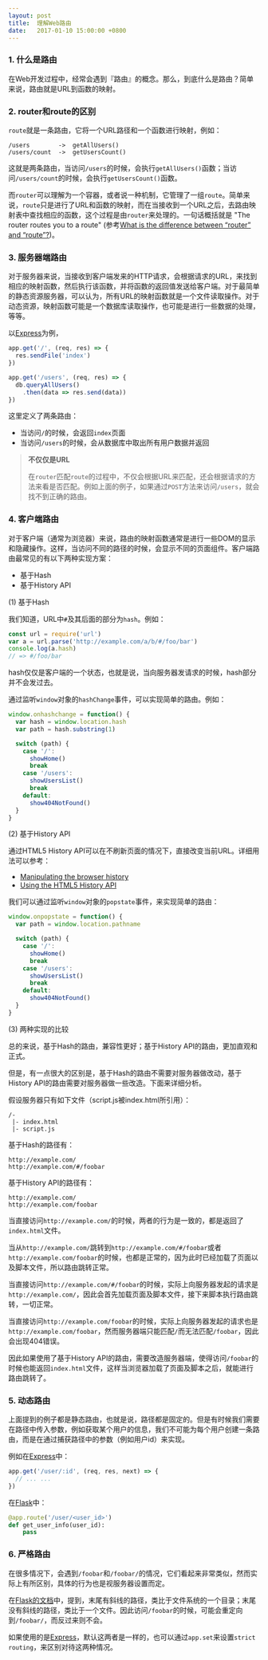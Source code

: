 ```yaml
---
layout: post
title:  理解Web路由
date:   2017-01-10 15:00:00 +0800
---
```


### 1. 什么是路由

在Web开发过程中，经常会遇到『路由』的概念。那么，到底什么是路由？简单来说，路由就是URL到函数的映射。

### 2. router和route的区别

`route`就是一条路由，它将一个URL路径和一个函数进行映射，例如：

```
/users        ->  getAllUsers()
/users/count  ->  getUsersCount()
```

这就是两条路由，当访问`/users`的时候，会执行`getAllUsers()`函数；当访问`/users/count`的时候，会执行`getUsersCount()`函数。

而`router`可以理解为一个容器，或者说一种机制，它管理了一组`route`。简单来说，`route`只是进行了URL和函数的映射，而在当接收到一个URL之后，去路由映射表中查找相应的函数，这个过程是由`router`来处理的。一句话概括就是 "The router routes you to a route" (参考[What is the difference between “router” and “route”?](http://english.stackexchange.com/questions/182441/what-is-the-difference-between-router-and-route#answer-182443))。

### 3. 服务器端路由

对于服务器来说，当接收到客户端发来的HTTP请求，会根据请求的URL，来找到相应的映射函数，然后执行该函数，并将函数的返回值发送给客户端。对于最简单的静态资源服务器，可以认为，所有URL的映射函数就是一个文件读取操作。对于动态资源，映射函数可能是一个数据库读取操作，也可能是进行一些数据的处理，等等。

以[Express](http://expressjs.com/)为例，

```js
app.get('/', (req, res) => {
  res.sendFile('index')
})

app.get('/users', (req, res) => {
  db.queryAllUsers()
    .then(data => res.send(data))
})
```

这里定义了两条路由：

- 当访问`/`的时候，会返回`index`页面
- 当访问`/users`的时候，会从数据库中取出所有用户数据并返回

> **不仅仅是URL**
> 
> 在`router`匹配`route`的过程中，不仅会根据URL来匹配，还会根据请求的方法来看是否匹配。例如上面的例子，如果通过`POST`方法来访问`/users`，就会找不到正确的路由。

### 4. 客户端路由

对于客户端（通常为浏览器）来说，路由的映射函数通常是进行一些DOM的显示和隐藏操作。这样，当访问不同的路径的时候，会显示不同的页面组件。客户端路由最常见的有以下两种实现方案：

- 基于Hash
- 基于History API

(1) 基于Hash

我们知道，URL中`#`及其后面的部分为`hash`。例如：

```js
const url = require('url')
var a = url.parse('http://example.com/a/b/#/foo/bar')
console.log(a.hash)
// => #/foo/bar
```

hash仅仅是客户端的一个状态，也就是说，当向服务器发请求的时候，hash部分并不会发过去。

通过监听`window`对象的`hashChange`事件，可以实现简单的路由。例如：

```js
window.onhashchange = function() {
  var hash = window.location.hash
  var path = hash.substring(1)

  switch (path) {
    case '/':
      showHome()
      break
    case '/users':
      showUsersList()
      break
    default:
      show404NotFound()
  }
}
```

(2) 基于History API

通过HTML5 History API可以在不刷新页面的情况下，直接改变当前URL。详细用法可以参考：

- [Manipulating the browser history](https://developer.mozilla.org/en-US/docs/Web/API/History_API)
- [Using the HTML5 History API](https://css-tricks.com/using-the-html5-history-api/)

我们可以通过监听`window`对象的`popstate`事件，来实现简单的路由：

```js
window.onpopstate = function() {
  var path = window.location.pathname

  switch (path) {
    case '/':
      showHome()
      break
    case '/users':
      showUsersList()
      break
    default:
      show404NotFound()
  }
}
```

(3) 两种实现的比较

总的来说，基于Hash的路由，兼容性更好；基于History API的路由，更加直观和正式。

但是，有一点很大的区别是，基于Hash的路由不需要对服务器做改动，基于History API的路由需要对服务器做一些改造。下面来详细分析。

假设服务器只有如下文件（script.js被index.html所引用）：

```
/-
 |- index.html
 |- script.js
```

基于Hash的路径有：

```
http://example.com/
http://example.com/#/foobar
```

基于History API的路径有：

```
http://example.com/
http://example.com/foobar
```

当直接访问`http://example.com/`的时候，两者的行为是一致的，都是返回了`index.html`文件。

当从`http://example.com/`跳转到`http://example.com/#/foobar`或者`http://example.com/foobar`的时候，也都是正常的，因为此时已经加载了页面以及脚本文件，所以路由跳转正常。

当直接访问`http://example.com/#/foobar`的时候，实际上向服务器发起的请求是`http://example.com/`，因此会首先加载页面及脚本文件，接下来脚本执行路由跳转，一切正常。

当直接访问`http://example.com/foobar`的时候，实际上向服务器发起的请求也是`http://example.com/foobar`，然而服务器端只能匹配`/`而无法匹配`/foobar`，因此会出现404错误。

因此如果使用了基于History API的路由，需要改造服务器端，使得访问`/foobar`的时候也能返回`index.html`文件，这样当浏览器加载了页面及脚本之后，就能进行路由跳转了。

### 5. 动态路由

上面提到的例子都是静态路由，也就是说，路径都是固定的。但是有时候我们需要在路径中传入参数，例如获取某个用户的信息，我们不可能为每个用户创建一条路由，而是在通过捕获路径中的参数（例如用户id）来实现。

例如在[Express](http://expressjs.com/)中：

```js
app.get('/user/:id', (req, res, next) => {
  // ... ...
})
```

在[Flask](http://flask.pocoo.org/)中：

```py
@app.route('/user/<user_id>')
def get_user_info(user_id):
    pass
```

### 6. 严格路由

在很多情况下，会遇到`/foobar`和`/foobar/`的情况，它们看起来非常类似，然而实际上有所区别，具体的行为也是视服务器设置而定。

在[Flask的文档](http://flask.pocoo.org/docs/0.10/quickstart/#variable-rules)中，提到，末尾有斜线的路径，类比于文件系统的一个目录；末尾没有斜线的路径，类比于一个文件。因此访问`/foobar`的时候，可能会重定向到`/foobar/`，而反过来则不会。

如果使用的是[Express](http://expressjs.com/)，默认这两者是一样的，也可以通过`app.set`来设置`strict routing`，来区别对待这两种情况。